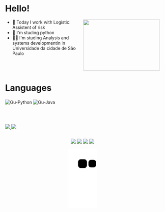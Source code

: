 # Hello!
<div>
	<img align=right src="https://media.giphy.com/media/4SdFG1BbqiJEI/giphy.gif" width="250" height="166"/>

- 🚚 Today I work with Logistic: Assistent of risk
- 🐍 I'm studing python
- 👨‍🎓 I'm studing Analysis and systems developmentin in Universidade da cidade de São Paulo
</div>

<br>

<div><br>
	<h1> Languages </h1>
 	<img align=center alt="Gu-Python" height="60" width="80" src="https://cdn.jsdelivr.net/gh/devicons/devicon/icons/python/python-original.svg">
  	<img align=center alt="Gu-Java" height="60" width="80" src="https://cdn.jsdelivr.net/gh/devicons/devicon/icons/java/java-original.svg">
</div>

<br>

##

<br>

<div>
 	<a href="https://github.com/GustavoVaradi">
 	<img height="42%" src="https://github-readme-stats.vercel.app/api?username=GustavoVaradi&show_icons=true&theme=midnight-purple&include_all_commits=true&count_private=true"/>
 	<img height="50%" src="https://github-readme-stats.vercel.app/api/top-langs/?username=GustavoVaradi&layout=compact&langs_count=7&theme=midnight-purple"/>
</div>

##	
	
<div align=center>
  	<a align=center href="https://www.instagram.com/_varadigu" target="_blank"><img src="https://img.shields.io/badge/-Instagram-%23E4405F?style=for-the-badge&logo=instagram&logoColor=white" target="_blank"></a>
 	<a align=center href="https://www.discordapp.com/users/varadi#7303" target="_blank"><img src="https://img.shields.io/badge/Discord-7289DA?style=for-the-badge&logo=discord&logoColor=white" target="_blank"></a> 
  	<a align=center href = "mailto:varadigustavo2@gmail.com"><img src="https://img.shields.io/badge/-Gmail-%23333?style=for-the-badge&logo=gmail&logoColor=white" target="_blank"></a>
  	<a align=center href="https://www.linkedin.com/in/gustavo-v-701156135/" target="_blank"><img src="https://img.shields.io/badge/-LinkedIn-%230077B5?style=for-the-badge&logo=linkedin&logoColor=white" target="_blank"></a> 
	
![Snake animation](https://github.com/GustavoVaradi/GustavoVaradi/blob/output/github-contribution-grid-snake.svg)
</div>
